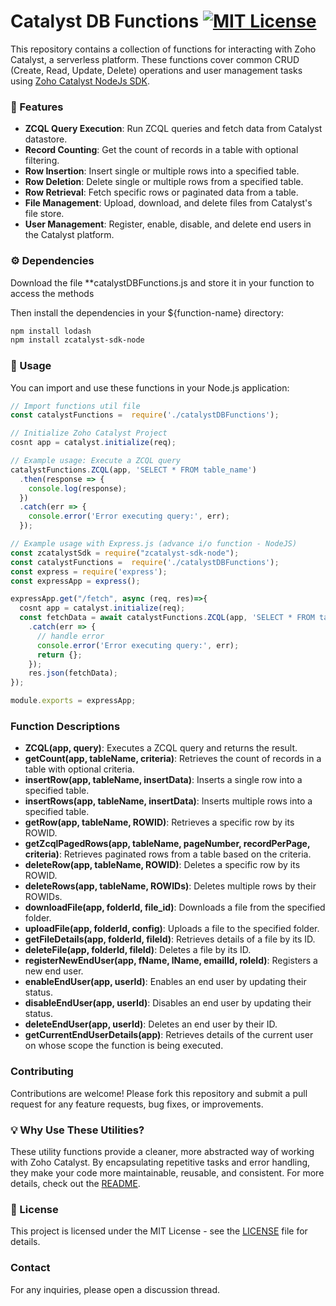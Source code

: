 

# Catalyst DB Functions [![MIT License](https://img.shields.io/badge/License-MIT-green.svg)](https://choosealicense.com/licenses/mit/)

This repository contains a collection of functions for interacting with Zoho Catalyst, a serverless platform. These functions cover common CRUD (Create, Read, Update, Delete) operations and user management tasks using [Zoho Catalyst NodeJs SDK](https://docs.catalyst.zoho.com/en/sdk/nodejs/v2/overview/).

### 🚀 Features

- **ZCQL Query Execution**: Run ZCQL queries and fetch data from Catalyst datastore.
- **Record Counting**: Get the count of records in a table with optional filtering.
- **Row Insertion**: Insert single or multiple rows into a specified table.
- **Row Deletion**: Delete single or multiple rows from a specified table.
- **Row Retrieval**: Fetch specific rows or paginated data from a table.
- **File Management**: Upload, download, and delete files from Catalyst's file store.
- **User Management**: Register, enable, disable, and delete end users in the Catalyst platform.

### ⚙️ Dependencies

Download the file **catalystDBFunctions.js and store it in your function to access the methods

Then install the dependencies in your ${function-name} directory:

```bash
npm install lodash
npm install zcatalyst-sdk-node
```

### 📝 Usage

You can import and use these functions in your Node.js application:
```javascript
// Import functions util file
const catalystFunctions =  require('./catalystDBFunctions');
```

```javascript
// Initialize Zoho Catalyst Project
cosnt app = catalyst.initialize(req);
```

```javascript
// Example usage: Execute a ZCQL query
catalystFunctions.ZCQL(app, 'SELECT * FROM table_name')
  .then(response => {
    console.log(response);
  })
  .catch(err => {
    console.error('Error executing query:', err);
  });
```

```javascript
// Example usage with Express.js (advance i/o function - NodeJS)
const zcatalystSdk = require("zcatalyst-sdk-node");
const catalystFunctions =  require('./catalystDBFunctions');
const express = require('express');
const expressApp = express();

expressApp.get("/fetch", async (req, res)=>{
  cosnt app = catalyst.initialize(req);
  const fetchData = await catalystFunctions.ZCQL(app, 'SELECT * FROM table_name')
    .catch(err => {
      // handle error
      console.error('Error executing query:', err);
      return {};
    });
    res.json(fetchData);
});

module.exports = expressApp;
```

### Function Descriptions

- **ZCQL(app, query)**: Executes a ZCQL query and returns the result.
- **getCount(app, tableName, criteria)**: Retrieves the count of records in a table with optional criteria.
- **insertRow(app, tableName, insertData)**: Inserts a single row into a specified table.
- **insertRows(app, tableName, insertData)**: Inserts multiple rows into a specified table.
- **getRow(app, tableName, ROWID)**: Retrieves a specific row by its ROWID.
- **getZcqlPagedRows(app, tableName, pageNumber, recordPerPage, criteria)**: Retrieves paginated rows from a table based on the criteria.
- **deleteRow(app, tableName, ROWID)**: Deletes a specific row by its ROWID.
- **deleteRows(app, tableName, ROWIDs)**: Deletes multiple rows by their ROWIDs.
- **downloadFile(app, folderId, file_id)**: Downloads a file from the specified folder.
- **uploadFile(app, folderId, config)**: Uploads a file to the specified folder.
- **getFileDetails(app, folderId, fileId)**: Retrieves details of a file by its ID.
- **deleteFile(app, folderId, fileId)**: Deletes a file by its ID.
- **registerNewEndUser(app, fName, lName, emailId, roleId)**: Registers a new end user.
- **enableEndUser(app, userId)**: Enables an end user by updating their status.
- **disableEndUser(app, userId)**: Disables an end user by updating their status.
- **deleteEndUser(app, userId)**: Deletes an end user by their ID.
- **getCurrentEndUserDetails(app)**: Retrieves details of the current user on whose scope the function is being executed.

### Contributing

Contributions are welcome! Please fork this repository and submit a pull request for any feature requests, bug fixes, or improvements.

### 💡 Why Use These Utilities?
These utility functions provide a cleaner, more abstracted way of working with Zoho Catalyst. By encapsulating repetitive tasks and error handling, they make your code more maintainable, reusable, and consistent. For more details, check out the [README](https://github.com/yourusername/catalyst-db-functions/blob/main/README.md).

### 📄 License

This project is licensed under the MIT License - see the [LICENSE](LICENSE) file for details.

### Contact

For any inquiries, please open a discussion thread.
